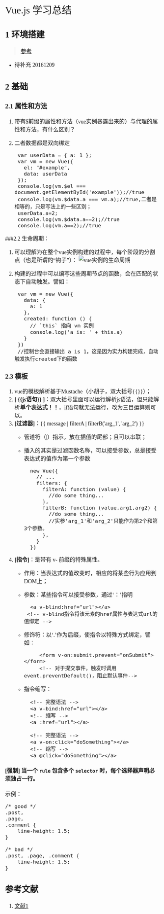 <font face="微软雅黑" size="4" >
<font size="6">Vue.js 学习总结</font>


## 1 环境搭建 
>[参考](http://en.wikipedia.org/wiki/Cascading_Style_Sheets#Syntax)

- 待补充 20161209
## 2 基础

### 2.1 属性和方法  

1. 带有$前缀的属性和方法（vue实例暴露出来的）与代理的属性和方法，有什么区别？
2. 二者数据都是双向绑定
        
		var userData = { a: 1 };
		var vm = new Vue({
		  el: "#example",
		  data: userData
		});
		console.log(vm.$el === document.getElementById('example'));//true
		console.log(vm.$data.a === vm.a);//true,二者是相等的，只是写法上的一些区别；
		userData.a=2;
		console.log(vm.$data.a==2);//true
		console.log(vm.a==2);//true

###2.2 生命周期：

1. 可以理解为在整个vue实例构建的过程中，每个阶段的分割点（也是所谓的“钩子”）：
![vue实例的生命周期](http://i.imgur.com/IYPpCwl.png)
2. 构建的过程中可以编写这些周期节点的函数，会在匹配的状态下自动触发。譬如：  

		var vm = new Vue({
		  data: {
		    a: 1
		  },
		  created: function () {
		    // `this` 指向 vm 实例
		    console.log('a is: ' + this.a)
		  }
		})
		//控制台会直接输出 a is 1，这是因为实力构建完成，自动触发执行created下的函数

### 2.3 模板
1. vue的模板解析基于Mustache（小胡子，双大括号{{}}）；
2. **[ {{js语句}} ]**：双大括号里面可以运行解析js语法，但只能解析**单个表达式！！**，if语句就无法运行，改为三目运算则可以。
3. **[过滤器]**：{{ message | filterA | filterB('arg\_1', 'arg\_2') }} 
	- 管道符（|）指示，放在插值的尾部；且可以串联；
	- 插入的其实是过滤函数名称，可以接受参数，总是接受表达式的值作为第一个参数

			new Vue({
			  // ...
			  filters: {
			    filterA: function (value) {
			      //do some thing...
			    },
				filterB: function (value,arg1,arg2) {
			      //do some thing...
                  //实参'arg_1'和'arg_2'只能作为第2个和第3个参数。
			    },
			  }
			})
4. **[指令]**：是带有 v- 前缀的特殊属性。
	- 作用：当表达式的值改变时，相应的将某些行为应用到DOM上；
    - 参数：某些指令可以接受参数，通过‘：’指明
    
			<a v-blind:href="url"></a>
           <!-- v-blind指令将该元素的href属性与表达式url的值绑定 -->
    - 修饰符：以‘.’作为后缀，使指令以特殊方式绑定，譬如：
    
		       <form v-on:submit.prevent="onSubmit"></form>
		       <!-- 对于提交事件，触发时调用event.preventDefault()，阻止默认事件-->
    - 指令缩写：  
    
	      	<!-- 完整语法 -->
			<a v-bind:href="url"></a>
			<!-- 缩写 -->
			<a :href="url"></a>
			
			<!-- 完整语法 -->
			<a v-on:click="doSomething"></a>
			<!-- 缩写 -->
			<a @click="doSomething"></a>










#### [强制] 当一个 `rule` 包含多个 `selector` 时，每个选择器声明必须独占一行。

示例：


	/* good */
	.post,
	.page,
	.comment {
	    line-height: 1.5;
	}
	
	/* bad */
	.post, .page, .comment {
	    line-height: 1.5;
	}


##  参考文献

1. [文献1](http://codeguide.bootcss.com/)


